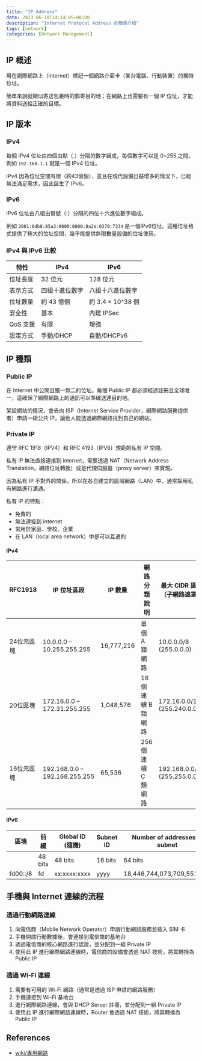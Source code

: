 ```yaml
---
title: "IP Address"
date: 2023-06-10T14:14:05+08:00
description: "Internet Protocol Address 的簡易介紹"
tags: [network]
categories: [Network Management]
---
```


## IP 概述

用在網際網路上（internet）標記一個網路介面卡（某台電腦、行動裝置）的獨特位址。

簡單來說就類似寄送包裹時的郵寄目的地；在網路上也需要有一個 IP 位址，才能將資料送給正確的目標。

## IP 版本

### IPv4

每個 IPv4 位址由四個由點（.）分隔的數字組成，每個數字可以是 0~255 之間。例如 `192.168.1.1` 就是一個 IPv4 位址。

IPv4 因為位址空間有限（約43億個），並且在現代設備日益增多的情況下，已經無法滿足需求，因此誕生了 IPv6。

### IPv6

IPv6 位址由八組由冒號（:）分隔的四位十六進位數字組成。

例如 `2001:0db8:85a3:0000:0000:8a2e:0370:7334` 是一個IPv6位址。這種位址格式提供了極大的位址空間，幾乎能提供無限數量設備的位址使用。

### IPv4 與 IPv6 比較

| 特性     | IPv4           | IPv6              |
| -------- | -------------- | ----------------- |
| 位址長度 | 32 位元        | 128 位元          |
| 表示方式 | 四組十進位數字 | 八組十六進位數字  |
| 位址數量 | 約 43 億個     | 約 3.4 × 10^38 個 |
| 安全性   | 基本           | 內建 IPSec        |
| QoS 支援 | 有限           | 增強              |
| 設定方式 | 手動/DHCP      | 自動/DHCPv6       |

## IP 種類

### Public IP

在 Internet 中公開且獨一無二的位址。每個 Public IP 都必須經過註冊且全球唯一，這確保了網際網路上的通訊可以準確送達目的地。

架設網站的情況，會去向 ISP（Internet Service Provider，網際網路服務提供者）申請一組公共 IP，讓他人能透過網際網路找到自己的網站。

### Private IP

遵守 RFC 1918（IPV4）和 RFC 4193（IPV6）規範的私有 IP 空間。

私有 IP 無法直接連接到 internet，需要透過 NAT（Network Address Translation，網路位址轉換）或是代理伺服器（proxy server）來實現。

因為私有 IP 不對外的關係，所以在各自建立的區域網路（LAN）中，通常採用私有網路進行溝通。

私有 IP 的特點：

- 免費的
- 無法連接到 internet
- 常用於家庭、學校、企業
- 在 LAN（local area network）中是可以互通的

#### IPv4

| RFC1918    | IP 位址區段                   | IP 數量    | 網路分類說明        | 最大 CIDR 區塊（子網路遮罩） | 主機位元數 |
| ---------- | ----------------------------- | ---------- | ------------------- | ---------------------------- | ---------- |
| 24位元區塊 | 10.0.0.0 – 10.255.255.255     | 16,777,216 | 單個 A 類網路       | 10.0.0.0/8 (255.0.0.0)       | 24位元     |
| 20位區塊   | 172.16.0.0 – 172.31.255.255   | 1,048,576  | 16 個連續 B 類網路  | 172.16.0.0/12 (255.240.0.0)  | 20位       |
| 16位元區塊 | 192.168.0.0 – 192.168.255.255 | 65,536     | 256 個連續 C 類網路 | 192.168.0.0/16 (255.255.0.0) | 16位元     |

#### IPv6

| 區塊     | 前綴    | Global ID (隨機) | Subnet ID | Number of addresses in subnet |
| -------- | ------- | ---------------- | --------- | ----------------------------- |
|          | 48 bits | 48 bits          | 16 bits   | 64 bits                       |
| fd00::/8 | fd      | xx:xxxx:xxxx     | yyyy      | 18,446,744,073,709,551,616    |

## 手機與 Internet 連線的流程

### 透過行動網路連線

1. 向電信商（Mobile Network Operator）申請行動網路服務並插入 SIM 卡
2. 手機開啟行動數據後，會連接到電信商的基地台
3. 透過電信商的核心網路進行認證，並分配到一組 Private IP
4. 使用此 IP 進行網際網路連線時，電信商的設備會透過 NAT 技術，將其轉換為 Public IP

### 透過 Wi-Fi 連線

1. 需要有可用的 Wi-Fi 網路（通常是透過 ISP 申請的網路服務）
2. 手機連接到 Wi-Fi 基地台
3. 進行網際網路連線，會與 DHCP Server 註冊，並分配到一組 Private IP
4. 使用此 IP 進行網際網路連線時，Router 會透過 NAT 技術，將其轉換為 Public IP

## References

- [wiki/專用網路](https://zh.wikipedia.org/zh-tw/%E4%B8%93%E7%94%A8%E7%BD%91%E7%BB%9C)
